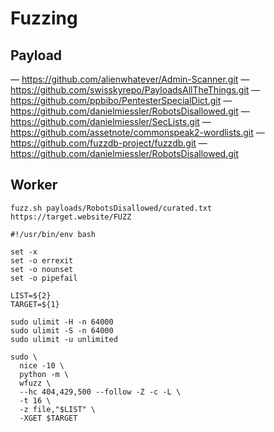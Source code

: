 # Fuzzing

## Payload

— https://github.com/alienwhatever/Admin-Scanner.git
— https://github.com/swisskyrepo/PayloadsAllTheThings.git
— https://github.com/ppbibo/PentesterSpecialDict.git
— https://github.com/danielmiessler/RobotsDisallowed.git
— https://github.com/danielmiessler/SecLists.git
— https://github.com/assetnote/commonspeak2-wordlists.git
— https://github.com/fuzzdb-project/fuzzdb.git
— https://github.com/danielmiessler/RobotsDisallowed.git

## Worker

`fuzz.sh payloads/RobotsDisallowed/curated.txt https://target.website/FUZZ`

```
#!/usr/bin/env bash

set -x
set -o errexit
set -o nounset
set -o pipefail

LIST=${2}
TARGET=${1}

sudo ulimit -H -n 64000
sudo ulimit -S -n 64000
sudo ulimit -u unlimited

sudo \
  nice -10 \
  python -m \
  wfuzz \
  --hc 404,429,500 --follow -Z -c -L \
  -t 16 \
  -z file,"$LIST" \
  -XGET $TARGET
```
